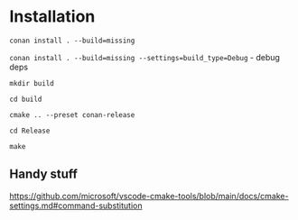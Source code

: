 
# Installation
`conan install . --build=missing`

`conan install . --build=missing --settings=build_type=Debug` - debug deps

`mkdir build`

`cd build`

`cmake .. --preset conan-release`

`cd Release`

`make`

## Handy stuff
https://github.com/microsoft/vscode-cmake-tools/blob/main/docs/cmake-settings.md#command-substitution 

